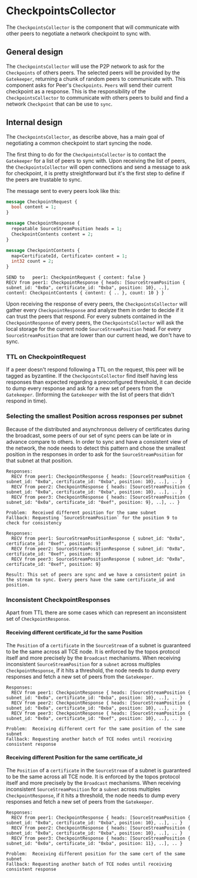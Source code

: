 # CheckpointsCollector

The `CheckpointsCollector` is the component that will communicate with other peers to negotiate a network checkpoint to sync with.

## General design

The `CheckpointsCollector` will use the P2P network to ask for the `Checkpoints` of others peers. The selected peers will be provided by the `Gatekeeper`, returning a chunk of random peers to communicate with.
This component asks for Peer's `Checkpoints`. `Peers` will send their current checkpoint as a response. This is the responsibility of the `CheckpointsCollector` to communicate with others peers to build and find a network `Checkpoint` that can be use to `sync`.

## Internal design

The `CheckpointsCollector`, as describe above, has a main goal of negotiating a common checkpoint to start syncing the node.

The first thing to do for the `CheckpointsCollector` is to contact the `Gatekeeper` for a list of peers to sync with.
Upon receiving the list of peers, the `CheckpointsCollector` will open connections and send a message to ask for checkpoint, it is pretty streightforward but it's the first step to define if the peers are trustable to sync.

The message sent to every peers look like this:

```protobuf
message CheckpointRequest {
  bool content = 1;
}

message CheckpointResponse {
  repeatable SourceStreamPosition heads = 1;
  CheckpointContents content = 2;
}

message CheckpointContents {
  map<CertificateId, Certificate> content = 1;
  int32 count = 2;
}
```

```
SEND to   peer1: CheckpointRequest { content: false }
RECV from peer1: CheckpointResponse { heads: [SourceStreamPosition { subnet_id: "0x0a", certificate_id: "0xba", position: 10}, ..], content: CheckpointContents { content: { .. }, count: 10 } }

```

Upon receiving the response of every peers, the `CheckpointsCollector` will gather every `CheckpointResponse` and analyze them in order to decide if it can trust the peers that respond.
For every subnets contained in the `CheckpointResponse` of every peers, the `CheckpointsCollector` will ask the local storage for the current node `SourceStreamPosition` head.
For every `SourceStreamPosition` that are lower than our current head, we don't have to sync.

### TTL on CheckpointRequest

If a peer doesn't respond following a TTL on the request, this peer will be tagged as byzantine.
If the `CheckpointsCollector` find itself having less responses than expected regarding a preconfigured threshold, it can decide to dump every response and ask for a new set of peers from the `Gatekeeper`. (Informing the `Gatekeeper` with the list of peers that didn't respond in time).

### Selecting the smallest Position across responses per subnet

Because of the distributed and asynchronous delivery of certificates during the broadcast, some peers of our set of sync peers can be late or in advance compare to others. In order to sync and have a consistent view of the network, the node needs to detect this pattern and chose the smallest position in the responses in order to ask for the `SourceStreamPosition` for that subnet at that position.

```
Responses:
  RECV from peer1: CheckpointResponse { heads: [SourceStreamPosition { subnet_id: "0x0a", certificate_id: "0xba", position: 10}, ..], .. }
  RECV from peer2: CheckpointResponse { heads: [SourceStreamPosition { subnet_id: "0x0a", certificate_id: "0xba", position: 10}, ..], .. }
  RECV from peer3: CheckpointResponse { heads: [SourceStreamPosition { subnet_id: "0x0a", certificate_id: "0xef", position: 9}, ..], .. }

Problem:  Received different position for the same subnet
Fallback: Requesting `SourceStreamPosition` for the position 9 to check for consistency
```

```
Responses:
  RECV from peer1: SourceStreamPositionResponse { subnet_id: "0x0a", certificate_id: "0xef", position: 9}
  RECV from peer2: SourceStreamPositionResponse { subnet_id: "0x0a", certificate_id: "0xef", position: 9}
  RECV from peer3: SourceStreamPositionResponse { subnet_id: "0x0a", certificate_id: "0xef", position: 9}

Result: This set of peers are sync and we have a consistent point in the stream to sync. Every peers have the same certificate_id and position.
```

### Inconsistent CheckpointResponses

Apart from TTL there are some cases which can represent an inconsistent set of `CheckpointResponse`.

#### Receiving different certificate_id for the same Position

The `Position` of a `certificate` in the `SourceStream` of a subnet is guaranteed to be the same across all TCE node. It is enforced by the topos protocol itself and more precisely by the `Broadcast` mechanisms.
When receiving inconsistent `SourceStreamPosition` for a `subnet` across multiples `CheckpointResponse`, if it hits a threshold, the node needs to dump every responses and fetch a new set of peers from the `Gatekeeper`.

```
Responses:
  RECV from peer1: CheckpointResponse { heads: [SourceStreamPosition { subnet_id: "0x0a", certificate_id: "0xba", position: 10}, ..], .. }
  RECV from peer2: CheckpointResponse { heads: [SourceStreamPosition { subnet_id: "0x0a", certificate_id: "0xba", position: 10}, ..], .. }
  RECV from peer3: CheckpointResponse { heads: [SourceStreamPosition { subnet_id: "0x0a", certificate_id: "0xef", position: 10}, ..], .. }

Problem:  Receiving different cert for the same position of the same subnet
Fallback: Requesting another batch of TCE nodes until receiving consistent response
```

#### Receiving different Position for the same certificate_id

The `Position` of a `certificate` in the `SourceStream` of a subnet is guaranteed to be the same across all TCE node. It is enforced by the topos protocol itself and more precisely by the `Broadcast` mechanisms.
When receiving inconsistent `SourceStreamPosition` for a `subnet` across multiples `CheckpointResponse`, if it hits a threshold, the node needs to dump every responses and fetch a new set of peers from the `Gatekeeper`.

```
Responses:
  RECV from peer1: CheckpointResponse { heads: [SourceStreamPosition { subnet_id: "0x0a", certificate_id: "0xba", position: 10}, ..], .. }
  RECV from peer2: CheckpointResponse { heads: [SourceStreamPosition { subnet_id: "0x0a", certificate_id: "0xba", position: 10}, ..], .. }
  RECV from peer3: CheckpointResponse { heads: [SourceStreamPosition { subnet_id: "0x0a", certificate_id: "0xba", position: 11}, ..], .. }

Problem:  Receiving different position for the same cert of the same subnet
Fallback: Requesting another batch of TCE nodes until receiving consistent response
```
